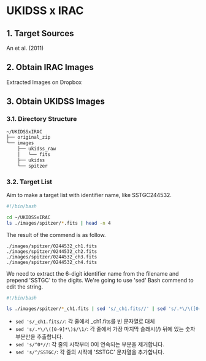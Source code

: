 # UKIDSS x IRAC
## 1. Target Sources

An et al. (2011)



## 2. Obtain IRAC Images 

Extracted Images on Dropbox

## 3. Obtain UKIDSS Images

### 3.1. Directory Structure
```md
~/UKIDSSxIRAC
├── original_zip
└── images
    ├── ukidss_raw
    │   └── fits
    ├── ukidss
    └── spitzer
```

### 3.2. Target List

Aim to make a target list with identifier name, like SSTGC244532.

```bash
#!/bin/bash

cd ~/UKIDSSxIRAC
ls ./images/spitzer/*.fits | head -n 4
```
The result of the commend is as follow.
```
./images/spitzer/0244532_ch1.fits
./images/spitzer/0244532_ch2.fits
./images/spitzer/0244532_ch3.fits
./images/spitzer/0244532_ch4.fits
```
We need to extract the 6-digit identifier name from the filename and prepend 'SSTGC' to the digits.
We're going to use 'sed' Bash commend to edit the string.
```bash
#!/bin/bash

ls ./images/spitzer/*_ch1.fits | sed 's/_ch1.fits//' | sed 's/.*\/\([0-9]*\)$/\1/' | sed 's/^0*//' | sed 's/^/SSTGC/' 
```
- `sed 's/_ch1.fits//`: 각 줄에서 _ch1.fits를 빈 문자열로 대체
- `sed 's/.*\/\([0-9]*\)$/\1/`: 각 줄에서 가장 마지막 슬래시(/) 뒤에 있는 숫자 부분만을 추출합니다.
- `sed 's/^0*//`: 각 줄의 시작부터 0이 연속되는 부분을 제거합니다.
- `sed 's/^/SSTGC/`: 각 줄의 시작에 'SSTGC' 문자열을 추가합니다.

